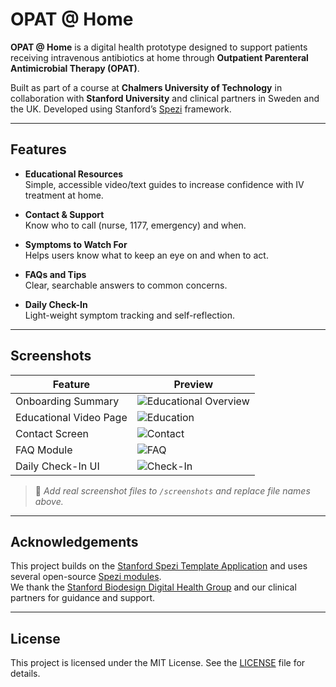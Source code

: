 <!--
This source file is part of the OPAT @ Home project.

Based on the Stanford Spezi Template Application:
https://github.com/StanfordSpezi/SpeziTemplateApplication

SPDX-FileCopyrightText: 2023 Stanford University  
SPDX-License-Identifier: MIT
-->

# OPAT @ Home

**OPAT @ Home** is a digital health prototype designed to support patients receiving intravenous antibiotics at home through **Outpatient Parenteral Antimicrobial Therapy (OPAT)**.

Built as part of a course at **Chalmers University of Technology** in collaboration with **Stanford University** and clinical partners in Sweden and the UK. Developed using Stanford’s [Spezi](https://github.com/StanfordSpezi/Spezi) framework.

---

## Features

- **Educational Resources**  
  Simple, accessible video/text guides to increase confidence with IV treatment at home.

- **Contact & Support**  
  Know who to call (nurse, 1177, emergency) and when.

- **Symptoms to Watch For**  
  Helps users know what to keep an eye on and when to act.

- **FAQs and Tips**  
  Clear, searchable answers to common concerns.

- **Daily Check-In**  
  Light-weight symptom tracking and self-reflection.

---

## Screenshots

| Feature | Preview |
|--------|---------|
| Onboarding Summary | ![Educational Overview](./screenshots/onboarding-overview.png) |
| Educational Video Page | ![Education](./screenshots/education.png) |
| Contact Screen | ![Contact](./screenshots/contact.png) |
| FAQ Module | ![FAQ](./screenshots/faq.png) |
| Daily Check-In UI | ![Check-In](./screenshots/daily-checkin.png) |

> 📸 _Add real screenshot files to `/screenshots` and replace file names above._

---

## Acknowledgements

This project builds on the [Stanford Spezi Template Application](https://github.com/StanfordBDHG/TemplateApplication) and uses several open-source [Spezi modules](https://github.com/StanfordSpezi).  
We thank the [Stanford Biodesign Digital Health Group](https://biodesign.stanford.edu/) and our clinical partners for guidance and support.

---

## License

This project is licensed under the MIT License. See the [LICENSE](LICENSE) file for details.

